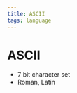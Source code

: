 ```yaml
---
title: ASCII
tags: language
---
```


# ASCII
- 7 bit character set
- Roman, Latin






























































